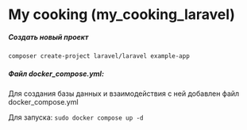 [//]: # (<p align="center"><a href="https://laravel.com" target="_blank"><img src="https://raw.githubusercontent.com/laravel/art/master/logo-lockup/5%20SVG/2%20CMYK/1%20Full%20Color/laravel-logolockup-cmyk-red.svg" width="400" alt="Laravel Logo"></a></p>)

[//]: # ()
[//]: # (<p align="center">)

[//]: # (<a href="https://github.com/laravel/framework/actions"><img src="https://github.com/laravel/framework/workflows/tests/badge.svg" alt="Build Status"></a>)

[//]: # (<a href="https://packagist.org/packages/laravel/framework"><img src="https://img.shields.io/packagist/dt/laravel/framework" alt="Total Downloads"></a>)

[//]: # (<a href="https://packagist.org/packages/laravel/framework"><img src="https://img.shields.io/packagist/v/laravel/framework" alt="Latest Stable Version"></a>)

[//]: # (<a href="https://packagist.org/packages/laravel/framework"><img src="https://img.shields.io/packagist/l/laravel/framework" alt="License"></a>)

[//]: # (</p>)

[//]: # ()
[//]: # (- [Simple, fast routing engine]&#40;https://laravel.com/docs/routing&#41;.)

[//]: # (- [Powerful dependency injection container]&#40;https://laravel.com/docs/container&#41;.)

[//]: # (- Multiple back-ends for [session]&#40;https://laravel.com/docs/session&#41; and [cache]&#40;https://laravel.com/docs/cache&#41; storage.)

[//]: # (- Expressive, intuitive [database ORM]&#40;https://laravel.com/docs/eloquent&#41;.)

[//]: # (- Database agnostic [schema migrations]&#40;https://laravel.com/docs/migrations&#41;.)

[//]: # (- [Robust background job processing]&#40;https://laravel.com/docs/queues&#41;.)

[//]: # (- [Real-time event broadcasting]&#40;https://laravel.com/docs/broadcasting&#41;.)

# My cooking (my_cooking_laravel)

##### Создать новый проект
`composer create-project laravel/laravel example-app`

##### Файл docker_compose.yml:
Для создания базы данных и взаимодействия с ней добавлен файл docker_compose.yml

Для запуска: `sudo docker compose up -d`

